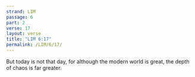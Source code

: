 ```yaml
---
strand: LIM
passage: 6
part: 2
verse: 17
layout: verse
title: "LIM 6:17"
permalink: /LIM/6/17/
---
```

But today is not that day, for although the modern world is great, the depth of chaos is far greater.
